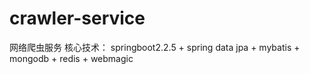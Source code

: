 # crawler-service
网络爬虫服务
核心技术： springboot2.2.5 + spring data jpa + mybatis + mongodb + redis + webmagic
